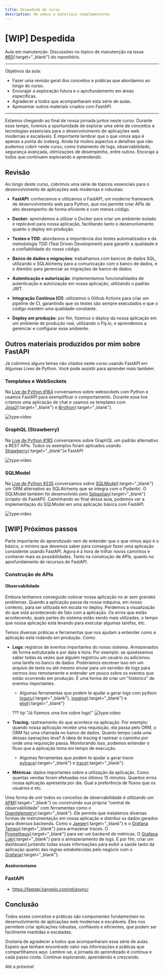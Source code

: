 ```yaml
---
title: Despedida do curso
description: Um adeus e materiais complementares
---
```



# [WIP] Despedida

Aula em manutenção. Discussões no tópico de manutenção na issue [#60](https://github.com/dunossauro/fastapi-do-zero/issues/60){:target="_blank"} do repositório.

---
Objetivos da aula:

- Fazer uma revisão geral dos conceitos e práticas que abordamos ao longo do curso.
- Encorajar a exploração futura e o aprofundamento em áreas específicas.
- Agradecer a todos que acompanharam esta série de aulas.
- Apresentar outros materiais criados com FastAPI.

---

Estamos chegando ao final de nossa jornada juntos neste curso. Durante esse tempo, tivemos a oportunidade de explorar uma série de conceitos e tecnologias essenciais para o desenvolvimento de aplicações web modernas e escaláveis. É importante lembrar que o que vimos aqui é apenas a ponta do iceberg. Ainda há muitos aspectos e detalhes que não pudemos cobrir neste curso, como tratamento de logs, observabilidade, segurança avançada, otimizações de desempenho, entre outros. Encorajo a todos que continuem explorando e aprendendo.

## Revisão

Ao longo deste curso, cobrimos uma série de tópicos essenciais para o desenvolvimento de aplicações web modernas e robustas:

- **FastAPI**: conhecemos e utilizamos o FastAPI, um moderno framework de desenvolvimento web para Python, que nos permite criar APIs de alto desempenho de forma eficiente e com menos código.

- **Docker**: aprendemos a utilizar o Docker para criar um ambiente isolado e replicável para nossa aplicação, facilitando tanto o desenvolvimento quanto o deploy em produção.

- **Testes e TDD**: abordamos a importância dos testes automatizados e da metodologia TDD (Test Driven Development) para garantir a qualidade e a confiabilidade do nosso código.

- **Banco de dados e migrações**: trabalhamos com bancos de dados SQL, utilizando o SQLAlchemy para a comunicação com o banco de dados, e o Alembic para gerenciar as migrações de banco de dados.

- **Autenticação e autorização**: implementamos funcionalidades de autenticação e autorização em nossa aplicação, utilizando o padrão JWT.

- **Integração Contínua (CI)**: utilizamos o Github Actions para criar um pipeline de CI, garantindo que os testes são sempre executados e que o código mantém uma qualidade constante.

- **Deploy em produção**: por fim, fizemos o deploy da nossa aplicação em um ambiente de produção real, utilizando o Fly.io, e aprendemos a gerenciar e configurar esse ambiente.


## Outros materiais produzidos por mim sobre FastAPI

Já cobrimos alguns temas não citados neste curso usando FastAPI em Algumas Lives de Python. Você pode assistir para aprender mais também.

### Templates e WebSockets

Na [Live de Python #164](https://youtu.be/EqFzY8dBWHs) conversamos sobre websockets com Python e usamos FastAPI para exemplificar o comportamento. Durante essa live criamos uma aplicação de chat e usamos os templates com [Jinja2](https://jinja.palletsprojects.com){:target="_blank"} e [Brython](https://brython.info/){:target="_blank"}.


![type:video](https://www.youtube.com/embed/EqFzY8dBWHs)


### GraphQL (Strawberry)

Na [Live de Python #185](https://youtu.be/3h8K29U5_HA) conversamos sobre GraphQL um padrão alternativo a REST APIs. Todos os exemplos foram aplicados usando [Strawberry](https://strawberry.rocks/){:target="_blank"}e FastAPI

![type:video](https://www.youtube.com/embed/3h8K29U5_HA)


### SQLModel

Na [Live de Python #235](https://youtu.be/7RbUreoXOQg) conversamos sobre [SQLModel](https://sqlmodel.tiangolo.com/){:target="_blank"} um ORM alternativo ao SQLAlchemy que se integra com o Pydantic. O SQLModel também foi desenvolvido pelo [Sebastian](https://tiangolo.com/){:target="_blank"} (criador do FastAPI). Caminhando ao final dessa aula, podemos ver a implementação do SQLModel em uma aplicação básica com FastAPI.


![type:video](https://www.youtube.com/embed/7RbUreoXOQg)

## [WIP] Próximos passos

Parte importante do aprendizado vem de entender que o que vimos aqui é o básico, o mínimo que devemos saber para conseguir fazer uma aplicação consistente usando FastAPI. Agora é a hora de trilhar novos caminhos e conhecer mais as possibilidades. Tanto na construção de APIs, quanto no aprofundamento de recursos do FastAPI.

### Construção de APIs

#### Observabilidade

Embora tenhamos conseguido colocar nossa aplicação no ar sem grandes problemas. Quando a aplicação passa da nossa máquina, em nosso contexto, para ser utilizada em escala no deploy. Perdemos a visualização do que está acontecendo de fato com a aplicação. Os erros que estão acontecendo, quais partes do sistema estão sendo mais utilizadas, o tempo que nossa aplicação está levando para executar algumas tarefas, etc.

Temos diversas práticas e ferramentas que nos ajudam a entender como a aplicação está rodando em produção. Como:

- **Logs**: registros de eventos importantes do nosso sistema. Armazenados de forma estruturada e por data e hora. Por exemplo: se quiséssemos saber todas às vezes que alguém registrou um usuário ou adicionou uma tarefa no banco de dados. Poderíamos escrever isso em um arquivo de texto ou até mesmo enviar para um servidor de logs para vermos isso remotamente e entender um pouco sobre os eventos que estão ocorrendo em produção. É uma forma de criar um "histórico" de eventos importantes.

    - Algumas ferramentas que podem te ajudar a gerar logs com python: [loguru](https://github.com/delgan/loguru){:target="_blank"}, [logging](https://docs.python.org/3/library/logging.html){:target="_blank"} e [eliot](https://github.com/itamarst/eliot){:target="_blank"}
	
	??? tip "Já fizemos uma live sobre logs!"
		![type:video](https://www.youtube.com/embed/PGAOqAWuwC0)
		

- **Tracing**: rastreamento do que acontece na aplicação. Por exemplo: quando nossa aplicação recebe uma requisição, ela passa pelo ORM, o ORM faz uma chamada no banco de dados. Quanto tempo cada uma dessas operações leva? A ideia do tracing é rastrear o caminho por onde uma requisição passa. Monitorando isso, podemos entender o fluxo que a aplicação toma em tempo de execução.

	- Algumas ferramentas que podem te ajudar a gerar trace: [pytrace](https://github.com/alonho/pytrace){:target="_blank"} e [trace](https://docs.python.org/3/library/trace.html){:target="_blank"}.


- **Métricas**: dados importantes sobre a utilização da aplicação. Como quantas vendas foram efetuadas nos últimos 15 minutos. Quantos erros nossa aplicação apresenta por dia. Qual a preferência de fluxos que os usuários e etc.

Uma forma de unir todos os conceitos de observabilidade é utilizando um [APM](https://en.wikipedia.org/wiki/Application_performance_management){:target="_blank"} ou construindo sua própria "central de  observabilidade" com ferramentas como o [Opentelemetry](https://opentelemetry.io/){:target="_blank"}. Ele permite que instalemos diversas formas de instrumentação em nossa aplicação e distribui os dados gerados para diversos backends. Como o [Jaeger](https://www.jaegertracing.io/){:target="_blank"} e o [Grafana Tempo](https://grafana.com/docs/tempo/latest/){:target="_blank"} para armazenar traces. O [Prometheus](https://prometheus.io/){:target="_blank"} para ser um backend de métricas. O [Grafana Loki](https://grafana.com/docs/loki/latest/){:target="_blank"} para o armazenamento de logs. E por fim, criar um dashboard juntando todas essas informações para exibir a saúde tanto da aplicação quanto das regras estabelecidas pelo negócio com o [Grafana](https://grafana.com/){:target="_blank"}.

#### Assincronismo


### FastAPI

- https://fastapi.tiangolo.com/pt/async/


## Conclusão

Todos esses conceitos e práticas são componentes fundamentais no desenvolvimento de aplicações web modernas e escaláveis. Eles nos permitem criar aplicações robustas, confiáveis e eficientes, que podem ser facilmente mantidas e escaladas.

Gostaria de agradecer a todos que acompanharam essa série de aulas. Espero que tenham encontrado valor nas informações e práticas que compartilhamos aqui. Lembre-se, a jornada do aprendizado é contínua e cada passo conta. Continue explorando, aprendendo e crescendo.

Até a próxima!
